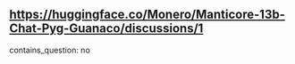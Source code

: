 ## https://huggingface.co/Monero/Manticore-13b-Chat-Pyg-Guanaco/discussions/1

contains_question: no